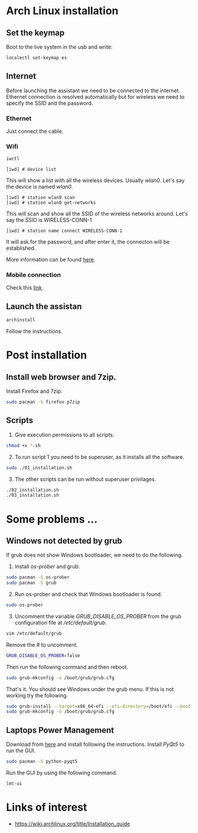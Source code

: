 # Arch Linux installation


## Set the keymap

Boot to the live system in the usb and write:

```bash
localectl set-keymap es
```


## Internet

Before launching the assistant we need to be connected to the internet. Ethernet connection is resolved automatically but for wireless we need to specify the SSID and the password.

### Ethernet

Just connect the cable.

### Wifi

```bash
iwctl
```

```iwctl
[iwd] # device list
```
This will show a list with all the wireless devices. Usually *wlan0*. Let's say the device is named *wlan0*.

```iwctl
[iwd] # station wlan0 scan
[iwd] # station wlan0 get-networks
```
This will scan and show all the SSID of the wireless networks around. Let's say the SSID is WIRELESS-CONN-1

```iwctl
[iwd] # station name connect WIRELESS-CONN-1
```
It will ask for the password, and after enter it, the connecton will be established.

More information can be found <a href="https://wiki.archlinux.org/title/Iwd#iwctl">here</a>.

### Mobile connection

Check this <a href="https://wiki.archlinux.org/title/Mobile_broadband_modem#ModemManager">link</a>.


## Launch the assistan

```bash
archinstall
```

Follow the instructions.


# Post installation

## Install web browser and 7zip.

Install Firefox and 7zip.

```bash
sudo pacman -S firefox p7zip
```

## Scripts

1. Give execution permissions to all scripts.
```bash
chmod +x *.sh
```

2. To run script 1 you need to be superuser, as it installs all the software.

```bash
sudo ./01_installation.sh
``` 

3. The other scripts can be run without superuser privilages.

```bash
./02_installation.sh
./03_installation.sh
```

# Some problems ...

## Windows not detected by grub

If grub does not show Windows bootloader, we need to do the following.

1. Install *os-prober* and grub.

```bash
sudo pacman -S os-prober
sudo pacman -S grub
```

2. Run os-prober and check that Windows bootloader is found.

```bash
sudo os-prober
```

3. Uncomment the variable *GRUB_DISABLE_OS_PROBER* from the grub configuration file at */etc/default/grub*.

```bash
vim /etc/default/grub
```

Remove the *#* to uncomment.

```bash
GRUB_DISABLE_OS_PROBER=false
```

Then run the following command and then reboot.

```bash
sudo grub-mkconfig -o /boot/grub/grub.cfg
```

That's it. You should see Windows under the grub menu. If this is not working try the following.

```bash
sudo grub-install --target=x86_64-efi --efi-directory=/boot/efi --bootloader-id=grub
sudo grub-mkconfig -o /boot/grub/grub.cfg
```


## Laptops Power Management

Download from <a href="https://github.com/rickysarraf/laptop-mode-tools">here</a> and install following the instructions. Install *PyQt5* to run the GUI.

```bash
sudo pacman -S python-pyqt5
```

Run the GUI by using the following command.

```bash
lmt-ui
```

# Links of interest

- https://wiki.archlinux.org/title/Installation_guide
